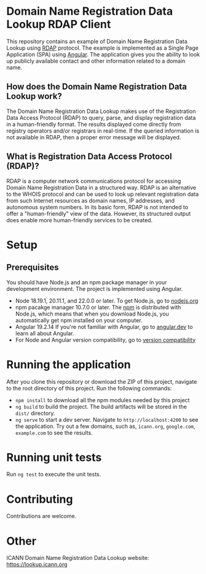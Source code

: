 # Domain Name Registration Data Lookup RDAP Client

This repository contains an example of Domain Name Registration Data Lookup using [RDAP](https://www.icann.org/rdap) 
protocol. The example is implemented as a Single Page Application (SPA) using [Angular](https://angular.dev/). 
The application gives you the ability to look up publicly available contact and other information related 
to a domain name. 

## How does the Domain Name Registration Data Lookup work?


The Domain Name Registration Data Lookup makes use of the Registration Data Access Protocol (RDAP) 
to query, parse, and display registration data in a human-friendly format. The results displayed come 
directly from registry operators and/or registrars in real-time. If the queried information is 
not available in RDAP, then a proper error message will be displayed.


## What is Registration Data Access Protocol (RDAP)?

RDAP is a computer network communications protocol for accessing Domain Name Registration Data in a 
structured way. RDAP is an alternative to the WHOIS protocol and can be used to look up relevant 
registration data from such Internet resources as domain names, IP addresses, and autonomous system numbers. 
In its basic form, RDAP is not intended to offer a "human-friendly" view of the data. However, 
its structured output does enable more human-friendly services to be created. 

# Setup

## Prerequisites

You should have Node.js and an npm package manager in your development environment. The project is implemented using Angular.

* Node 18.19.1, 20.11.1, and 22.0.0 or later. To get Node.js, go to [nodejs.org](https://nodejs.org/en/)
* npm pacakge manager 10.7.0 or later. The [npm](https://www.npmjs.com/get-npm) is distributed with Node.js, which means
that when you download Node.js, you automatically get npm installed on your computer.
* Angular 19.2.14 If you're not familiar with Angular, go to [angular.dev](https://angular.dev/) to learn all about Angular.
* For Node and Angular version compatibility, go to [version compatibility](https://angular.dev/reference/versions)

# Running the application

After you clone this repository or download the ZIP of this project, navigate to the root directory of this project.
Run the following commands:

* `npm install` to download all the npm modules needed by this project
* `ng build` to build the project. The build artifacts will be stored in the `dist/` directory.
* `ng serve` to start a dev server. Navigate to `http://localhost:4200` to see the application. 
Try out a few domains, such as, `icann.org`, `google.com`, `example.com` to see the results.  

# Running unit tests

Run `ng test` to execute the unit tests.

# Contributing

Contributions are welcome.

# Other

ICANN Domain Name Registration Data Lookup website: https://lookup.icann.org

